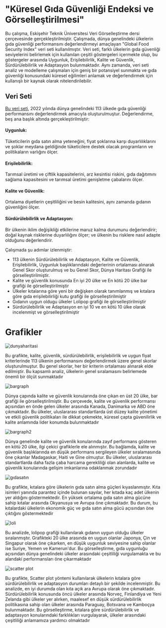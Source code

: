 # "Küresel Gıda Güvenliği Endeksi ve Görselleştirilmesi"

Bu çalışma, Eskişehir Teknik Üniversitesi Veri Görselleştirme dersi çerçevesinde gerçekleştirilmiştir. Çalışmada, dünya genelindeki ülkelerin gıda güvenliği performansını değerlendirmeyi amaçlayan "Global Food Security Index" veri seti kullanılmıştır. Veri seti, farklı ülkelerin gıda güvenliği seviyelerini belirlemek için kullanılan çeşitli göstergeleri içermekte olup, bu göstergeler arasında Uygunluk, Erişilebilirlik, Kalite ve Güvenlik, Sürdürülebilirlik ve Adaptasyon bulunmaktadır. Aynı zamanda, veri seti analiz ve modelleme çalışmaları için geniş bir potansiyel sunmakta ve gıda güvenliği konusundaki küresel eğilimleri anlamak ve değerlendirmek için kullanışlı bir kaynak olarak nitelendirilebilir. 



## Veri Seti

[Bu veri seti](https://impact.economist.com/sustainability/project/food-security-index/), 2022 yılında dünya genelindeki 113 ülkede gıda güvenliği performansını değerlendirmek amacıyla oluşturulmuştur. Değerlendirme, beş ana başlık altında gerçekleştirilmiştir:

#### Uygunluk: 
Tüketicilerin gıda satın alma yeteneğini, fiyat şoklarına karşı duyarlılıklarını ve şoklar meydana geldiğinde tüketicilere destek olacak programların ve politikaların varlığını ölçer.

#### Erişilebilirlik: 
Tarımsal üretimi ve çiftlik kapasitelerini, arz kesintisi riskini, gıda dağıtımını sağlama kapasitesini ve tarımsal üretimi genişletme çabalarını ölçer.

#### Kalite ve Güvenlik:
Ortalama diyetlerin çeşitliliğini ve besin kalitesini, aynı zamanda gıdanın güvenliğini ölçer.

#### Sürdürülebilirlik ve Adaptasyon: 
Bir ülkenin iklim değişikliği etkilerine maruz kalma durumunu değerlendirir; doğal kaynak risklerine duyarlılığını ölçer; ve ülkenin bu risklere nasıl adapte olduğunu değerlendirir.

Çalışmada şu adımlar izlenmiştir:


- 113 ülkenin Sürdürülebilirlik ve Adaptasyon, Kalite ve Güvenlik, Erişilebilirlik, Uygunluk başlıklarındaki değerlerinin ortalaması alınarak Genel Skor oluşturulmuş ve bu Genel Skor, Dünya Haritası Grafiği ile görselleştirilmiştir.
- Kalite ve güvenlik konusunda En iyi 20 ülke ve En kötü 20 ülke bar grafiği ile görselleştirilmiştir
- Ülkeler kıtalarına göre yeni bir değişken olarak tanımlanmış ve kıtalara göre gıda erişilebilirliği kutu grafiği ile görselleştirilmiştir
- Gıdanın uygun oldugu ülkeler Lolipop grafiği ile görselleştirilmiştir
- Sürdürülebilirlik ve Adaptasyon en iyi 10 ve en kötü 10 ülke olarak incelenmişt ve görselleştirilmiştir


# Grafikler 

![dunyaharitasi](https://github.com/berkaycayan/Global-Food-Security-Index-Data-Visualization/assets/130244458/0c4fbe29-5eda-4650-80cd-4ba4330f0611)

Bu grafikte, kalite, güvenlik, sürdürülebilirlik, erişilebilirlik ve uygun fiyat kriterlerinde 113 ülkenin performansını değerlendirmek üzere genel skorlar oluşturulmuştur. Bu genel skorlar, her bir kriterin ortalaması alınarak elde edilmiştir. Bu kapsamlı analiz, ülkelerin genel sıralamasını belirlemede önemli bir ölçüt sunmaktadır 

![bargraph](https://github.com/berkaycayan/Global-Food-Security-Index-Data-Visualization/assets/130244458/1a1aacb5-0485-4dfa-8cd7-2df7300162e8)

Dünya çapında kalite ve güvenlik konularında öne çıkan en üst 20 ülke, bar grafiği ile görselleştirilmiştir. Bu çerçevede, kalite ve güvenlik performansı açısından en önde gelen ülkeler arasında Kanada, Danimarka ve ABD öne çıkmaktadır. Bu ülkeler, uluslararası standartlarda üst düzey kalite yönetimi ve etkili güvenlik politikaları ile dikkat çekmekte, küresel çapta güvenilirlik ve kalite anlamında lider konumda bulunmaktadır

![bargraph2](https://github.com/berkaycayan/Global-Food-Security-Index-Data-Visualization/assets/130244458/9e13fb33-803b-4572-b1f8-786f040b8e81)

Dünya genelinde kalite ve güvenlik konularında zayıf performans gösteren en kötü 20 ülke, ilgi çekici grafiklerle ele alınmıştır. Bu bağlamda, kalite ve güvenlik başlıklarında en düşük performans sergileyen ülkeler sıralamasında öne çıkanlar Madagaskar, Haiti ve Gine olmuştur. Bu ülkeler, uluslararası standartlarda daha fazla çaba harcama gerekliliği olan alanlarda, kalite ve güvenlik konularında gelişim imkanlarına odaklanmak zorundadır

![gıdasatın](https://github.com/berkaycayan/Global-Food-Security-Index-Data-Visualization/assets/130244458/d5050e3a-ead8-4537-8205-67a2651a46c5)


Bu grafikte, kıtalara göre ülkelerin gıda satın alma güçleri kıyaslanmıştır. Kıta isimleri yanında parantez içinde bulunan sayılar, her kıtada kaç adet ülkenin yer aldığını göstermektedir. En yüksek ortalama gıda satın alma gücüne sahip kıtalar arasında Okyanusya ve Avrupa öne çıkmaktadır. Bu durum, bu kıtalardaki ülkelerin ekonomik güç ve gıda satın alma gücü açısından öne çıktığını göstermektedir

![loli](https://github.com/berkaycayan/Global-Food-Security-Index-Data-Visualization/assets/130244458/2756956f-86d6-48c0-8a58-fdd9db04d1c3)

Bu analizde, lolipop grafiği kullanılarak gıdanın uygun olduğu ülkeler sıralanmıştır. Grafikteki 20 ülke arasında en uygun olanlar Japonya, Çin ve Singapur olarak öne çıkarken, en düşük uygunluk seviyesine sahip olanlar ise Suriye, Yemen ve Kamerun'dur. Bu görselleştirme, gıda uygunluğu açısından dünya genelindeki ülkeler arasındaki çeşitliliği vurgulamakta ve bu alandaki performansları öne çıkarmaktadır

![scatter plot](https://github.com/berkaycayan/Global-Food-Security-Index-Data-Visualization/assets/130244458/a55e759e-85bd-411e-aee1-e0ee85681763)

Bu grafikte, Scatter plot yöntemi kullanılarak ülkelerin kıtalara göre sürdürülebilirlik ve adaptasyon durumları detaylı bir şekilde incelenmiştir. Bu analizde, en iyi durumda olan kıta açık ara Avrupa olarak öne çıkmaktadır. Sürdürülebilirlik konusunda öncü ülkeler arasında Norveç, Finlandiya ve Yeni Zelanda gibi ülkeler yer alırken, maalesef en düşük sürdürülebilirlik politikasına sahip olan ülkeler arasında Paraguay, Botsvana ve Kamboçya bulunmaktadır. Bu görselleştirme, kıtalara göre sürdürülebilirlik ve adaptasyon konularındaki farklılıkları vurgulayarak, ülkeler arasındaki çeşitliliği anlamamıza yardımcı olmaktadır




